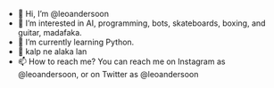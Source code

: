 - 👋 Hi, I’m @leoandersoon
- 👀 I’m interested in AI, programming, bots, skateboards, boxing, and guitar, madafaka.
- 🌱 I’m currently learning Python.
- 💞️ kalp ne alaka lan
- 📫 How to reach me? You can reach me on Instagram as @leoandersoon, or on Twitter as @leoandersoon

<!---
leoandersoon/leoandersoon is a ✨ special ✨ repository because its `README.md` (this file) appears on your GitHub profile.
You can click the Preview link to take a look at your changes.
--->
